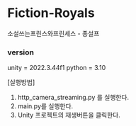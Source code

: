 # Fiction-Royals

소설쓰는프린스와프린세스 - 종설프

### version

unity = 2022.3.44f1
python = 3.10

[실행방법]

1. http_camera_streaming.py 를 실행한다.
2. main.py를 실행한다.
3. Unity 프로젝트의 재생버튼을 클릭한다.
